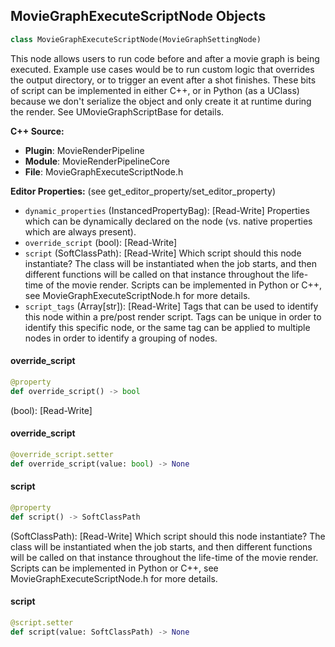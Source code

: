 ## MovieGraphExecuteScriptNode Objects

```python
class MovieGraphExecuteScriptNode(MovieGraphSettingNode)
```

This node allows users to run code before and after a movie graph is being executed. Example use cases
would be to run custom logic that overrides the output directory, or to trigger an event after a shot finishes.
These bits of script can be implemented in either C++, or in Python (as a UClass) because we don't serialize the
object and only create it at runtime during the render. See UMovieGraphScriptBase for details.

**C++ Source:**

- **Plugin**: MovieRenderPipeline
- **Module**: MovieRenderPipelineCore
- **File**: MovieGraphExecuteScriptNode.h

**Editor Properties:** (see get_editor_property/set_editor_property)

- ``dynamic_properties`` (InstancedPropertyBag):  [Read-Write] Properties which can be dynamically declared on the node (vs. native properties which are always present).
- ``override_script`` (bool):  [Read-Write]
- ``script`` (SoftClassPath):  [Read-Write] Which script should this node instantiate? The class will be instantiated when the job starts,
  and then different functions will be called on that instance throughout the life-time of the
  movie render. Scripts can be implemented in Python or C++, see MovieGraphExecuteScriptNode.h
  for more details.
- ``script_tags`` (Array[str]):  [Read-Write] Tags that can be used to identify this node within a pre/post render script. Tags can be unique in order to identify this specific node,
  or the same tag can be applied to multiple nodes in order to identify a grouping of nodes.

<a id="unreal.MovieGraphExecuteScriptNode.override_script"></a>

#### override_script

```python
@property
def override_script() -> bool
```

(bool):  [Read-Write]

<a id="unreal.MovieGraphExecuteScriptNode.override_script"></a>

#### override_script

```python
@override_script.setter
def override_script(value: bool) -> None
```

<a id="unreal.MovieGraphExecuteScriptNode.script"></a>

#### script

```python
@property
def script() -> SoftClassPath
```

(SoftClassPath):  [Read-Write] Which script should this node instantiate? The class will be instantiated when the job starts,
and then different functions will be called on that instance throughout the life-time of the
movie render. Scripts can be implemented in Python or C++, see MovieGraphExecuteScriptNode.h
for more details.

<a id="unreal.MovieGraphExecuteScriptNode.script"></a>

#### script

```python
@script.setter
def script(value: SoftClassPath) -> None
```

<a id="unreal.MovieGraphGlobalGameOverridesNode"></a>
